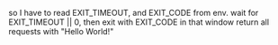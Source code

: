 so I have to read EXIT_TIMEOUT, and EXIT_CODE from env.
wait for EXIT_TIMEOUT || 0, then exit with EXIT_CODE
in that window return all requests with "Hello World!"